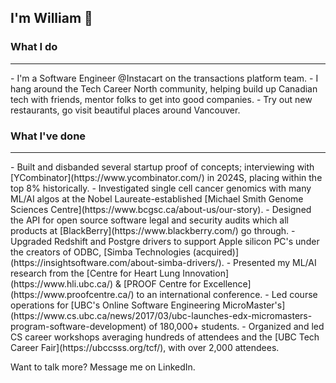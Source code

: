 ## I'm William 🫡

<!--
**wgervasio/wgervasio** is a ✨ _special_ ✨ repository because its `README.md` (this file) appears on your GitHub profile.

Here are some ideas to get you started:

- 🔭 I’m currently working on ...
- 🌱 I’m currently learning ...
- 👯 I’m looking to collaborate on ...
- 🤔 I’m looking for help with ...
- 💬 Ask me about ...
- 📫 How to reach me: ...
- 😄 Pronouns: ...
- ⚡ Fun fact: ...
-->

### What I do
<hr>
- I'm a Software Engineer @Instacart on the transactions platform team.
- I hang around the Tech Career North community, helping build up Canadian tech with friends, mentor folks to get into good companies.
- Try out new restaurants, go visit beautiful places around Vancouver.

### What I've done
<hr>
- Built and disbanded several startup proof of concepts; interviewing with [YCombinator](https://www.ycombinator.com/) in 2024S, placing within the top 8% historically.
- Investigated single cell cancer genomics with many ML/AI algos at the Nobel Laureate-established [Michael Smith Genome Sciences Centre](https://www.bcgsc.ca/about-us/our-story).
- Designed the API for open source software legal and security audits which all products at [BlackBerry](https://www.blackberry.com/) go through.
- Upgraded Redshift and Postgre drivers to support Apple silicon PC's under the creators of ODBC, [Simba Technologies (acquired)](https://insightsoftware.com/about-simba-drivers/).
- Presented my ML/AI research from the [Centre for Heart Lung Innovation](https://www.hli.ubc.ca/) & [PROOF Centre for Excellence](https://www.proofcentre.ca/) to an international conference.
- Led course operations for [UBC's Online Software Engineering MicroMaster's](https://www.cs.ubc.ca/news/2017/03/ubc-launches-edx-micromasters-program-software-development) of 180,000+ students.
- Organized and led CS career workshops averaging hundreds of attendees and the [UBC Tech Career Fair](https://ubccsss.org/tcf/), with over 2,000 attendees.

Want to talk more? Message me on LinkedIn.
